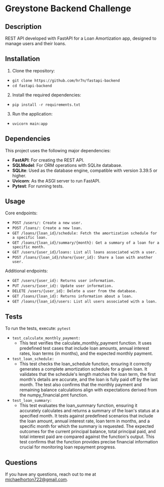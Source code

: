 # Greystone Backend Challenge

## Description

REST API developed with FastAPI for a Loan Amortization app, designed to manage users and their loans.

## Installation

1. Clone the repository:

- `git clone https://github.com/hr7n/fastapi-backend`
- `cd fastapi-backend`

2. Install the required dependencies:

- `pip install -r requirements.txt`

3. Run the application:

- `uvicorn main:app`

## Dependencies

This project uses the following major dependencies:

- **FastAPI**: For creating the REST API.
- **SQLModel**: For ORM operations with SQLite database.
- **SQLite**: Used as the database engine, compatible with version 3.39.5 or higher.
- **Uvicorn**: As the ASGI server to run FastAPI.
- **Pytest**: For running tests.

## Usage

Core endpoints:

- `POST /users/: Create a new user.`
- `POST /loans/: Create a new loan.`
- `GET /loans/{loan_id}/schedule: Fetch the amortization schedule for a specific loan.`
- `GET /loans/{loan_id}/summary/{month}: Get a summary of a loan for a specific month.`
- `GET /users/{user_id}/loans: List all loans associated with a user.`
- `POST /loans/{loan_id}/share/{user_id}: Share a loan with another user.`

Additional endpoints:

- `GET /users/{user_id}: Returns user information.`
- `PUT /users/{user_id}: Update user information.`
- `DELETE /users/{user_id}: Delete a user from the database.`
- `GET /loans/{loan_id}: Returns information about a loan.`
- `GET /loans/{loan_id}/users: List all users associated with a loan.`

## Tests

To run the tests, execute:
`pytest`

- `test_calculate_monthly_payment:`
  - This test verifies the calculate_monthly_payment function. It uses predefined test cases that include loan amounts, annual interest rates, loan terms (in months), and the expected monthly payment.
- `test_loan_schedule:`
  - This test checks the loan_schedule function, ensuring it correctly generates a complete amortization schedule for a given loan. It validates that the schedule's length matches the loan term, the first month's details are accurate, and the loan is fully paid off by the last month. The test also confirms that the monthly payment and remaining balance calculations align with expectations derived from the numpy_financial.pmt function.
- `test_loan_summary:`
  - This test evaluates the loan_summary function, ensuring it accurately calculates and returns a summary of the loan's status at a specified month. It tests against predefined scenarios that include the loan amount, annual interest rate, loan term in months, and a specific month for which the summary is requested. The expected outcomes for the current principal balance, total principal paid, and total interest paid are compared against the function's output. This test confirms that the function provides precise financial information crucial for monitoring loan repayment progress.

## Questions

If you have any questions, reach out to me at michaelhorton722@gmail.com.
